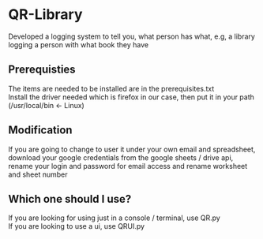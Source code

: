 # QR-Library
Developed a logging system to tell you, what person has what, e.g, a library logging a person with what book they have</br>
## Prerequisties
The items are needed to be installed are in the prerequisites.txt </br>Install the driver needed which is firefox in our case, then put it in your path (/usr/local/bin <- Linux)
## Modification
If you are going to change to user it under your own email and spreadsheet, download your google credentials from the google sheets / drive api, rename your login and password for email access and rename worksheet and sheet number </br>
## Which one should I use?
If you are looking for using just in a console / terminal, use QR.py </br>
If you are looking to use a ui, use QRUI.py
